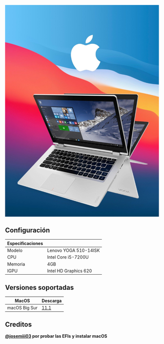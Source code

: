  <img src="lenovo.jpg">

## Configuración

| Especificaciones    |                                            |
| ------------------- | -------------------------------------------|
| Modelo              | Lenovo YOGA 510-14ISK                        |
| CPU                 | Intel Core i5-7200U                        |
| Memoria             | 4GB                                        |
| IGPU                | Intel HD Graphics 620                     |

## Versiones soportadas

| MacOS               | Descarga                                   |  
| ------------------- | -------------------------------------------
| macOS Big Sur       |  <a href="https://github.com/daviiid99/Lenovo-YOGA-510-14ISK/releases/tag/11.1">11.1</a>|

## Creditos

<b><a href="https://github.com/josemiii03">@josemiii03</a> por probar las EFIs y instalar macOS</b>
